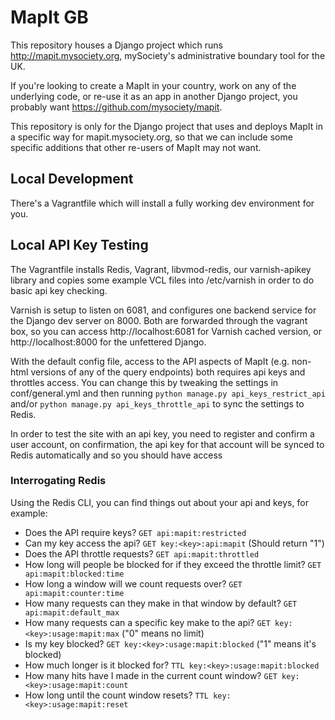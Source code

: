 MapIt GB
========

This repository houses a Django project which runs
http://mapit.mysociety.org, mySociety's administrative boundary tool for the
UK.

If you're looking to create a MapIt in your country, work on any of the
underlying code, or re-use it as an app in another Django project, you
probably want https://github.com/mysociety/mapit.

This repository is only for the Django project that uses and deploys MapIt
in a specific way for mapit.mysociety.org, so that we can include some
specific additions that other re-users of MapIt may not want.

Local Development
-----------------
There's a Vagrantfile which will install a fully working dev environment for
you.

Local API Key Testing
---------------------
The Vagrantfile installs Redis, Vagrant, libvmod-redis, our varnish-apikey
library and copies some example VCL files into /etc/varnish in order to do
basic api key checking.

Varnish is setup to listen on 6081, and configures one backend service for the
Django dev server on 8000. Both are forwarded through the vagrant
box, so you can access http://localhost:6081 for Varnish cached version, or
http://localhost:8000 for the unfettered Django.

With the default config file, access to the API aspects of MapIt (e.g.
non-html versions of any of the query endpoints) both requires api keys and
throttles access. You can change this by tweaking the settings in
conf/general.yml and then running `python manage.py api_keys_restrict_api`
and/or `python manage.py api_keys_throttle_api` to sync the settings to Redis.

In order to test the site with an api key, you need to register and confirm a
user account, on confirmation, the api key for that account will be synced to
Redis automatically and so you should have access

### Interrogating Redis
Using the Redis CLI, you can find things out about your api and keys, for
example:

- Does the API require keys? `GET api:mapit:restricted`
- Can my key access the api? `GET key:<key>:api:mapit` (Should return "1")
- Does the API throttle requests? `GET api:mapit:throttled`
- How long will people be blocked for if they exceed the throttle limit? `GET api:mapit:blocked:time`
- How long a window will we count requests over? `GET api:mapit:counter:time`
- How many requests can they make in that window by default? `GET api:mapit:default_max`
- How many requests can a specific key make to the api? `GET key:<key>:usage:mapit:max` ("0" means no limit)
- Is my key blocked? `GET key:<key>:usage:mapit:blocked` ("1" means it's blocked)
- How much longer is it blocked for? `TTL key:<key>:usage:mapit:blocked`
- How many hits have I made in the current count window? `GET key:<key>:usage:mapit:count`
- How long until the count window resets? `TTL key:<key>:usage:mapit:reset`
